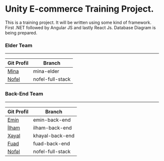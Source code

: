 # Unity E-commerce Training Project.
This is a training project. It will be written using some kind of framework. First .NET followed by Angular JS and lastly React Js.
Database Diagram is being prepared.

### Elder Team
***

| Git Profil | Branch| 
|--|--|
| [Mina](https://github.com/Minayaff) | mina-elder |
| [Nofəl](https://github.com/DrMadWill) | nofel-full-stack |

### Back-End Team
***
| Git Profil | Branch| 
|--|--|
| [Emin](https://github.com/EminElekberov) | emin-back-end |
| [İlham](https://github.com/IlhamBinyetov) | ilham-back-end |  
| [Xəyal](https://github.com/khayalsv) | khayal-back-end |  
| [Fuad](https://github.com/fuadmuradov) | fuad-back-end |  
| [Nofəl](https://github.com/DrMadWill) | nofel-full-stack |
